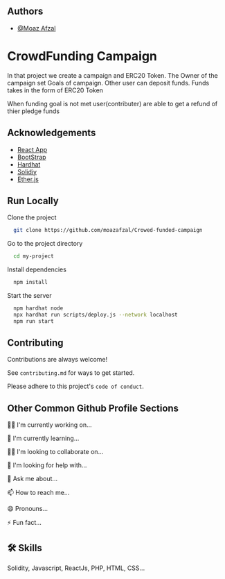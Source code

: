 
## Authors

- [@Moaz Afzal](https://www.github.com/octokatherine)


# CrowdFunding Campaign

In that project we create a campaign and ERC20 Token. The Owner of the campaign set Goals of campaign.
Other user can deposit funds. Funds takes in the form of ERC20 Token

When funding goal is not met user(contributer) are able to get a refund of thier pledge funds


## Acknowledgements

 - [React App](https://reactjs.org/docs/create-a-new-react-app.html)
 - [BootStrap](https://getbootstrap.com/docs/4.1/getting-started/introduction/)
 - [Hardhat](https://hardhat.org/)
 - [Solidiy](https://docs.soliditylang.org/)
 - [Ether.js](https://docs.ethers.org/v5/)


## Run Locally

Clone the project

```bash
  git clone https://github.com/moazafzal/Crowed-funded-campaign
```

Go to the project directory

```bash
  cd my-project
```

Install dependencies

```bash
  npm install
```

Start the server

```bash
  npm hardhat node
  npx hardhat run scripts/deploy.js --network localhost
  npm run start
```


## Contributing

Contributions are always welcome!

See `contributing.md` for ways to get started.

Please adhere to this project's `code of conduct`.


## Other Common Github Profile Sections
👩‍💻 I'm currently working on...

🧠 I'm currently learning...

👯‍♀️ I'm looking to collaborate on...

🤔 I'm looking for help with...

💬 Ask me about...

📫 How to reach me...

😄 Pronouns...

⚡️ Fun fact...


## 🛠 Skills
Solidity, Javascript, ReactJs, PHP, HTML, CSS...

